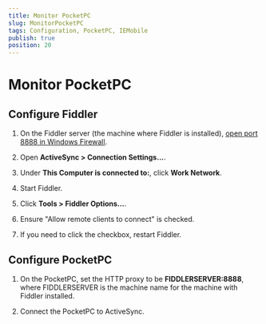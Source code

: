 ```yaml
---
title: Monitor PocketPC
slug: MonitorPocketPC
tags: Configuration, PocketPC, IEMobile
publish: true
position: 20
---
```


Monitor PocketPC
================

Configure Fiddler
-----------------

1. On the Fiddler server (the machine where Fiddler is installed), [open port 8888 in Windows Firewall][1].

2. Open **ActiveSync > Connection Settings...**. 

3. Under **This Computer is connected to:**, click **Work Network**.

4. Start Fiddler.

5. Click **Tools > Fiddler Options...**.

6. Ensure "Allow remote clients to connect" is checked. 

7. If you need to click the checkbox, restart Fiddler.

Configure PocketPC
------------------

1. On the PocketPC, set the HTTP proxy to be **FIDDLERSERVER:8888**, where FIDDLERSERVER is the machine name for the machine with Fiddler installed.

2. Connect the PocketPC to ActiveSync.

[1]: http://windows.microsoft.com/en-us/windows7/open-a-port-in-windows-firewall
